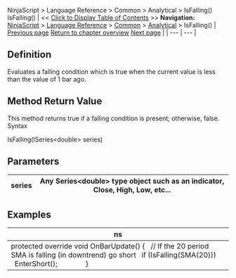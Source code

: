 ﻿
NinjaScript \> Language Reference \> Common \> Analytical \> IsFalling()
IsFalling()
| \<\< [Click to Display Table of Contents](falling.md) \>\> **Navigation:**     [NinjaScript](ninjascript-1.md) \> [Language Reference](language_reference_wip-1.md) \> [Common](common-1.md) \> [Analytical](market_data-1.md) \> IsFalling() | [Previous page](highestbar-1.md) [Return to chapter overview](market_data-1.md) [Next page](rising-1.md) |
| --- | --- |
## Definition
Evaluates a falling condition which is true when the current value is less than the value of 1 bar ago. 
## 
## Method Return Value
This method returns true if a falling condition is present; otherwise, false.
 
Syntax  

IsFalling(ISeries\<double\> series)
## 
## Parameters
| series | Any Series\<double\> type object such as an indicator, Close, High, Low, etc... |
| --- | --- |
## 
## 
## Examples
| ns |
| --- |
| protected override void OnBarUpdate() {    // If the 20 period SMA is falling (in downtrend) go short    if (IsFalling(SMA(20)))        EnterShort();                } |

